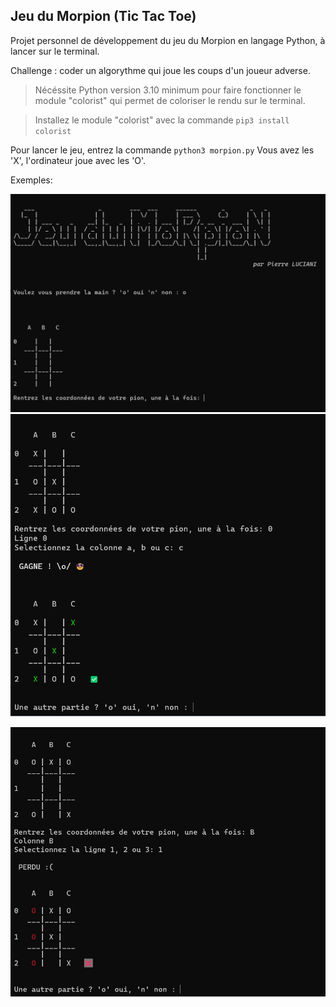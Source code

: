 ## Jeu du Morpion (Tic Tac Toe)

Projet personnel de développement du jeu du Morpion en langage Python, à lancer sur le terminal.

Challenge : coder un algorythme qui joue les coups d'un joueur adverse.

>Nécéssite Python version 3.10 minimum pour faire fonctionner le module "colorist" qui permet de coloriser le rendu sur le terminal.

>Installez le module "colorist" avec la commande `pip3 install colorist`

Pour lancer le jeu, entrez la commande `python3 morpion.py`
Vous avez les 'X', l'ordinateur joue avec les 'O'.

Exemples:

![tic tac toe start](screens/morpion_screen1.png)
![tic tac toe win](screens/morpion_screen2.png)

![tic tac toe lose](screens/morpion_screen3.png)